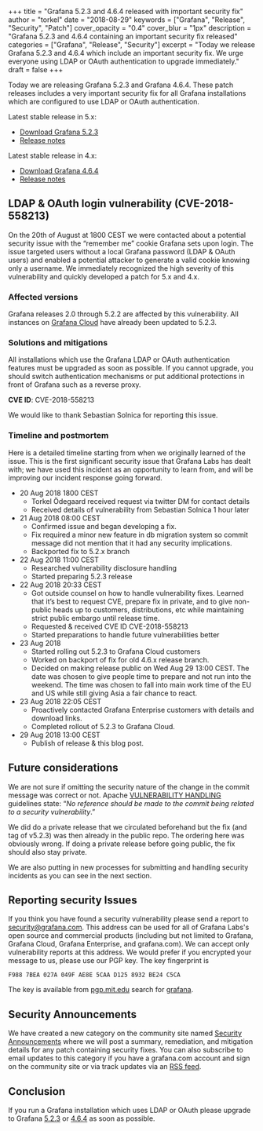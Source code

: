 +++
title = "Grafana 5.2.3 and 4.6.4 released with important security fix"
author = "torkel"
date = "2018-08-29"
keywords = ["Grafana", "Release", "Security", "Patch"]
cover_opacity = "0.4"
cover_blur = "1px"
description = "Grafana 5.2.3 and 4.6.4 containing an important security fix released"
categories = ["Grafana", "Release", "Security"]
excerpt = "Today we release Grafana 5.2.3 and 4.6.4 which include an important security fix. We urge everyone using LDAP or OAuth authentication to upgrade immediately."
draft = false
+++

Today we are releasing Grafana 5.2.3 and Grafana 4.6.4. These patch releases includes a very important security fix for all Grafana installations which are configured to use LDAP or OAuth authentication.

Latest stable release in 5.x:

- [Download Grafana 5.2.3](https://grafana.com/grafana/download/5.2.3)
- [Release notes](https://community.grafana.com/t/release-notes-v5-2-x/7894)

Latest stable release in 4.x:

- [Download Grafana 4.6.4](https://grafana.com/grafana/download/4.6.4)
- [Release notes](https://community.grafana.com/t/release-notes-v4-6-x/3179)


## LDAP & OAuth login vulnerability (CVE-2018-558213)

On the 20th of August at 1800 CEST we were contacted about a potential security issue with the “remember me” cookie Grafana sets upon login. The issue targeted users without a local Grafana password (LDAP & OAuth users) and enabled a potential attacker to generate a valid cookie knowing only a username. We immediately recognized the high severity of this vulnerability and quickly developed a patch for 5.x and 4.x.

### Affected versions

Grafana releases 2.0 through 5.2.2 are affected by this vulnerability. All instances
on [Grafana Cloud](https://grafana.com/cloud) have already been updated to 5.2.3.

### Solutions and mitigations

All installations which use the Grafana LDAP or OAuth authentication features must be upgraded as soon as possible. If you cannot upgrade, you should switch authentication mechanisms or put additional protections in front of Grafana such as a reverse proxy.

**CVE ID**: CVE-2018-558213

We would like to thank Sebastian Solnica for reporting this issue.

### Timeline and postmortem

Here is a detailed timeline starting from when we originally learned of the issue. This is the first significant security issue that Grafana Labs has dealt with; we have used this incident as an opportunity to learn from, and will be improving our incident response going forward.

- 20 Aug 2018 1800 CEST
  - Torkel Ödegaard received request via twitter DM for contact details
  - Received details of vulnerability from Sebastian Solnica 1 hour later
- 21 Aug 2018 08:00 CEST
  - Confirmed issue and began developing a fix.
  - Fix required a minor new feature in db migration system so commit message did not mention that it had any security implications.
  - Backported fix to 5.2.x branch
- 22 Aug 2018 11:00 CEST
  - Researched vulnerability disclosure handling
  - Started preparing 5.2.3 release
- 22 Aug 2018 20:33 CEST
  - Got outside counsel on how to handle vulnerability fixes. Learned that it’s best to request CVE, prepare fix in private, and to give non-public heads up to customers, distributions, etc while maintaining strict public embargo until release time.
  - Requested & received CVE ID CVE-2018-558213
  - Started preparations to handle future vulnerabilities better
- 23 Aug 2018
  - Started rolling out 5.2.3 to Grafana Cloud customers
  - Worked on backport of fix for old 4.6.x release branch.
  - Decided on making release public on Wed Aug 29 13:00 CEST. The date was chosen to give people time to prepare and not run into the weekend. The time was chosen to fall into main work time of the EU and US while still giving Asia a fair chance to react.
- 23 Aug 2018 22:05 CEST
  - Proactively contacted Grafana Enterprise customers with details and download links.
  - Completed rollout of 5.2.3 to Grafana Cloud.
- 29 Aug 2018 13:00 CEST
  - Publish of release & this blog post.

## Future considerations

We are not sure if omitting the security nature of the change in the commit message was correct or not. Apache [VULNERABILITY HANDLING](https://www.apache.org/security/committers.html#vulnerability-handling) guidelines state: “*No reference should be made to the commit being related to a security vulnerability*.”

We did do a private release that we circulated beforehand but the fix (and tag of v5.2.3) was then already in the public repo. The ordering here was obviously wrong. If doing a private release before going public, the fix should also stay private.

We are also putting in new processes for submitting and handling security incidents as you can see in the next section.

## Reporting security Issues

If you think you have found a security vulnerability please send a report to [security@grafana.com](mailto:security@grafana.com). This address can be used for all of
Grafana Labs's open source and commercial products (including but not limited to Grafana, Grafana Cloud, Grafana Enterprise, and grafana.com). We can accept only vulnerability reports at this address. We would prefer if you encrypted your message to us, please use our PGP key. The key fingerprint is

<code>F988 7BEA 027A 049F AE8E  5CAA D125 8932 BE24 C5CA</code>

The key is available from [pgp.mit.edu](https://pgp.mit.edu/pks/lookup?op=get&search=0xF9887BEA027A049FAE8E5CAAD1258932BE24C5CA) search for [grafana](https://pgp.mit.edu/pks/lookup?search=grafana&op=index).

## Security Announcements

We have created a new category on the community site named [Security Announcements](https://community.grafana.com/c/security-announcements)
where we will post a summary, remediation, and mitigation details for any patch containing security fixes. You can also subscribe to email updates to this category if you have a grafana.com account and sign on the community site or via track updates via an [RSS feed](https://community.grafana.com/c/security-announcements.rss).

## Conclusion

If you run a Grafana installation which uses LDAP or OAuth please upgrade to Grafana [5.2.3](https://grafana.com/grafana/download/5.2.3) or [4.6.4](https://grafana.com/grafana/download/4.6.4) as soon as possible.




